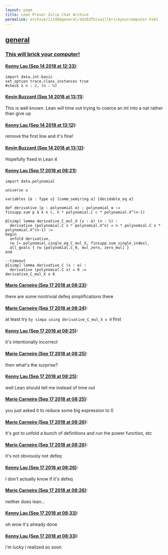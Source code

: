 ```yaml
---
layout: page
title: Lean Prover Zulip Chat Archive 
permalink: archive/113488general/44283Thiswillbrickyourcomputer.html
---
```


## [general](index.html)
### [This will brick your computer!](44283Thiswillbrickyourcomputer.html)

#### [Kenny Lau (Sep 14 2018 at 12:33)](https://leanprover.zulipchat.com/#narrow/stream/113488-general/topic/This%20will%20brick%20your%20computer%21/near/133943778):
```lean
import data.int.basic
set_option trace.class_instances true
#check λ n : ℤ, (n : ℕ)
```

#### [Kevin Buzzard (Sep 14 2018 at 13:11)](https://leanprover.zulipchat.com/#narrow/stream/113488-general/topic/This%20will%20brick%20your%20computer%21/near/133945380):
This is well known. Lean will time out trying to coerce an int into a nat rather than give up

#### [Kenny Lau (Sep 14 2018 at 13:12)](https://leanprover.zulipchat.com/#narrow/stream/113488-general/topic/This%20will%20brick%20your%20computer%21/near/133945390):
remove the first line and it's fine!

#### [Kevin Buzzard (Sep 14 2018 at 13:12)](https://leanprover.zulipchat.com/#narrow/stream/113488-general/topic/This%20will%20brick%20your%20computer%21/near/133945432):
Hopefully fixed in Lean 4

#### [Kenny Lau (Sep 17 2018 at 08:21)](https://leanprover.zulipchat.com/#narrow/stream/113488-general/topic/This%20will%20brick%20your%20computer%21/near/134082892):
```lean
import data.polynomial

universe u

variables {α : Type u} [comm_semiring α] [decidable_eq α]

def derivative (p : polynomial α) : polynomial α :=
finsupp.sum p $ λ n c, n * polynomial.C c * polynomial.X^(n-1)

@[simp] lemma derivative_C_mul_X (x : α) (n : ℕ) :
  derivative (polynomial.C x * polynomial.X^n) = n * polynomial.C x * polynomial.X^(n-1) :=
begin
  unfold derivative,
  rw [← polynomial.single_eq_C_mul_X, finsupp.sum_single_index],
  all_goals { rw [polynomial.C_0, mul_zero, zero_mul] }
end

--timeout
@[simp] lemma derivative_C (x : α) :
  derivative (polynomial.C x) = 0 :=
derivative_C_mul_X x 0
```

#### [Mario Carneiro (Sep 17 2018 at 08:23)](https://leanprover.zulipchat.com/#narrow/stream/113488-general/topic/This%20will%20brick%20your%20computer%21/near/134082945):
there are some nontrivial defeq simplifications there

#### [Mario Carneiro (Sep 17 2018 at 08:24)](https://leanprover.zulipchat.com/#narrow/stream/113488-general/topic/This%20will%20brick%20your%20computer%21/near/134082985):
at least try `by simpa using derivative_C_mul_X x 0` first

#### [Kenny Lau (Sep 17 2018 at 08:25)](https://leanprover.zulipchat.com/#narrow/stream/113488-general/topic/This%20will%20brick%20your%20computer%21/near/134083001):
it's intentionally incorrect

#### [Mario Carneiro (Sep 17 2018 at 08:25)](https://leanprover.zulipchat.com/#narrow/stream/113488-general/topic/This%20will%20brick%20your%20computer%21/near/134083004):
then what's the surprise?

#### [Kenny Lau (Sep 17 2018 at 08:25)](https://leanprover.zulipchat.com/#narrow/stream/113488-general/topic/This%20will%20brick%20your%20computer%21/near/134083005):
well Lean should tell me instead of time out

#### [Mario Carneiro (Sep 17 2018 at 08:25)](https://leanprover.zulipchat.com/#narrow/stream/113488-general/topic/This%20will%20brick%20your%20computer%21/near/134083008):
you just asked it to reduce some big expression to 0

#### [Mario Carneiro (Sep 17 2018 at 08:26)](https://leanprover.zulipchat.com/#narrow/stream/113488-general/topic/This%20will%20brick%20your%20computer%21/near/134083048):
it's got to unfold a bunch of definitions and run the power function, etc

#### [Mario Carneiro (Sep 17 2018 at 08:26)](https://leanprover.zulipchat.com/#narrow/stream/113488-general/topic/This%20will%20brick%20your%20computer%21/near/134083051):
it's not obviously not defeq

#### [Kenny Lau (Sep 17 2018 at 08:26)](https://leanprover.zulipchat.com/#narrow/stream/113488-general/topic/This%20will%20brick%20your%20computer%21/near/134083053):
I don't actually know if it's defeq

#### [Mario Carneiro (Sep 17 2018 at 08:26)](https://leanprover.zulipchat.com/#narrow/stream/113488-general/topic/This%20will%20brick%20your%20computer%21/near/134083056):
neither does lean...

#### [Kenny Lau (Sep 17 2018 at 08:33)](https://leanprover.zulipchat.com/#narrow/stream/113488-general/topic/This%20will%20brick%20your%20computer%21/near/134083268):
oh wow it's already done

#### [Kenny Lau (Sep 17 2018 at 08:33)](https://leanprover.zulipchat.com/#narrow/stream/113488-general/topic/This%20will%20brick%20your%20computer%21/near/134083271):
i'm lucky i realized so soon

